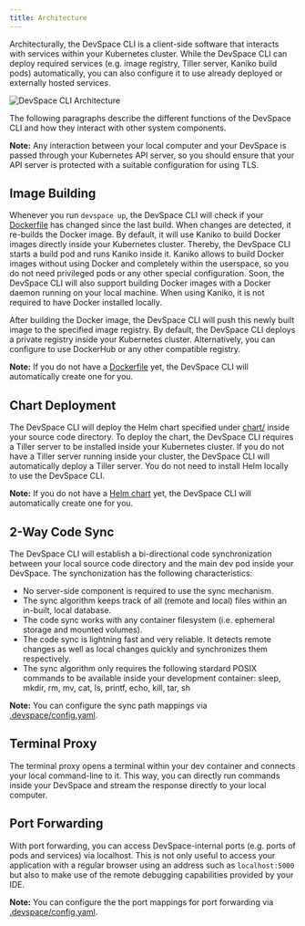 ```yaml
---
title: Architecture
---
```


Architecturally, the DevSpace CLI is a client-side software that interacts with services within your Kubernetes cluster. While the DevSpace CLI can deploy required services (e.g. image registry, Tiller server, Kaniko build pods) automatically, you can also configure it to use already deployed or externally hosted services.

![DevSpace CLI Architecture](/img/devspace-architecture.svg)

The following paragraphs describe the different functions of the DevSpace CLI and how they interact with other system components. 

**Note:** Any interaction between your local computer and your DevSpace is passed through your Kubernetes API server, so you should ensure that your API server is protected with a suitable configuration for using TLS.

## Image Building
Whenever you run `devspace up`, the DevSpace CLI will check if your [Dockerfile](/docs/configuration/dockerfile.html) has changed since the last build. When changes are detected, it re-builds the Docker image. By default, it will use Kaniko to build Docker images directly inside your Kubernetes cluster. Thereby, the DevSpace CLI starts a build pod and runs Kaniko inside it. Kaniko allows to build Docker images without using Docker and completely within the userspace, so you do not need privileged pods or any other special configuration. Soon, the DevSpace CLI will also support building Docker images with a Docker daemon running on your local machine. When using Kaniko, it is not required to have Docker installed locally.

After building the Docker image, the DevSpace CLI will push this newly built image to the specified image registry. By default, the DevSpace CLI deploys a private registry inside your Kubernetes cluster. Alternatively, you can configure to use DockerHub or any other compatible registry.

**Note:** If you do not have a [Dockerfile](/docs/configuration/dockerfile.html) yet, the DevSpace CLI will automatically create one for you.

## Chart Deployment
The DevSpace CLI will deploy the Helm chart specified under [chart/](/docs/configuration/chart.html) inside your source code directory. To deploy the chart, the DevSpace CLI requires a Tiller server to be installed inside your Kubernetes cluster. If you do not have a Tiller server running inside your cluster, the DevSpace CLI will automatically deploy a Tiller server. You do not need to install Helm locally to use the DevSpace CLI.

**Note:** If you do not have a [Helm chart](/docs/configuration/chart.html) yet, the DevSpace CLI will automatically create one for you.

## 2-Way Code Sync
The DevSpace CLI will establish a bi-directional code synchronization between your local source code directory and the main dev pod inside your DevSpace. The synchonization has the following characteristics:

- No server-side component is required to use the sync mechanism.
- The sync algorithm keeps track of all (remote and local) files within an in-built, local database.
- The code sync works with any container filesystem (i.e. ephemeral storage and mounted volumes).
- The code sync is lightning fast and very reliable. It detects remote changes as well as local changes quickly and synchronizes them respectively.
- The sync algorithm only requires the following stardard POSIX commands to be available inside your development container: sleep, mkdir, rm, mv, cat, ls, printf, echo, kill, tar, sh

**Note:** You can configure the sync path mappings via [.devspace/config.yaml](/docs/configuration/config.yaml.html).

## Terminal Proxy
The terminal proxy opens a terminal within your dev container and connects your local command-line to it. This way, you can directly run commands inside your DevSpace and stream the response directly to your local computer.

## Port Forwarding
With port forwarding, you can access DevSpace-internal ports (e.g. ports of pods and services) via localhost. This is not only useful to access your application with a regular browser using an address such as `localhost:5000` but also to make use of the remote debugging capabilities provided by your IDE.

**Note:** You can configure the the port mappings for port forwarding via [.devspace/config.yaml](/docs/configuration/config.yaml.html).
